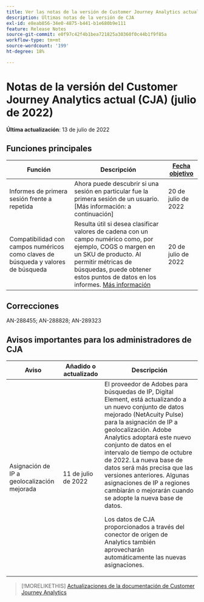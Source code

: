 ```yaml
---
title: Ver las notas de la versión de Customer Journey Analytics actuales
description: Últimas notas de la versión de CJA
exl-id: e8eab856-34e0-4875-b441-b1e680b9e111
feature: Release Notes
source-git-commit: e0f97c42f4b1bea721825a30360f0c44b1f9f85a
workflow-type: tm+mt
source-wordcount: '199'
ht-degree: 18%

---
```


# Notas de la versión del Customer Journey Analytics actual (CJA) (julio de 2022)

**Última actualización**: 13 de julio de 2022

## Funciones principales

| Función | Descripción | [Fecha objetivo](/help/release-notes/releases.md) |
| ----------- | ---------- | ----- |
| Informes de primera sesión frente a repetida | Ahora puede descubrir si una sesión en particular fue la primera sesión de un usuario. [Más información: a continuación] | 20 de julio de 2022 |
| Compatibilidad con campos numéricos como claves de búsqueda y valores de búsqueda | Resulta útil si desea clasificar valores de cadena con un campo numérico como, por ejemplo, COGS o margen en un SKU de producto. Al permitir métricas de búsquedas, puede obtener estos puntos de datos en los informes. [Más información](https://experienceleague.adobe.com/docs/analytics-platform/using/cja-connections/create-connection.html#numeric) | 20 de julio de 2022 |

## Correcciones

AN-288455; AN-288828; AN-289323

## Avisos importantes para los administradores de CJA

| Aviso | Añadido o actualizado | Descripción |
| --- | --- | --- |
| Asignación de IP a geolocalización mejorada | 11 de julio de 2022 | El proveedor de Adobes para búsquedas de IP, Digital Element, está actualizando a un nuevo conjunto de datos mejorado (NetAcuity Pulse) para la asignación de IP a geolocalización. Adobe Analytics adoptará este nuevo conjunto de datos en el intervalo de tiempo de octubre de 2022. La nueva base de datos será más precisa que las versiones anteriores. Algunas asignaciones de IP a regiones cambiarán o mejorarán cuando se adopte la nueva base de datos.<p> Los datos de CJA proporcionados a través del conector de origen de Analytics también aprovecharán automáticamente las nuevas asignaciones. |

>[!MORELIKETHIS]
>[Actualizaciones de la documentación de Customer Journey Analytics](/help/release-notes/doc-changes.md)
